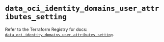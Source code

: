 # `data_oci_identity_domains_user_attributes_setting`

Refer to the Terraform Registry for docs: [`data_oci_identity_domains_user_attributes_setting`](https://registry.terraform.io/providers/oracle/oci/6.18.0/docs/data-sources/identity_domains_user_attributes_setting).

